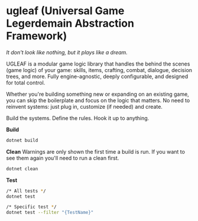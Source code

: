 # ugleaf (**U**niversal **G**ame **Le**gerdemain **A**bstraction **F**ramework)
*It don't look like nothing, but it plays like a dream.*

UGLEAF is a modular game logic library that handles the behind the scenes (game logic) of your game: skills, items, crafting, combat, dialogue, decision trees, and more. Fully engine-agnostic, deeply configurable, and designed for total control. 

Whether you're building something new or expanding on an existing game, you can skip the boilerplate and focus on the logic that matters. No need to reinvent systems: just plug in, customize (if needed) and create.

Build the systems. Define the rules. Hook it up to anything.

**Build**
```bash
dotnet build
```

**Clean**
Warnings are only shown the first time a build is run. If you want to see them again you'll need to run a clean first.
```bash
dotnet clean
```

**Test**
```bash
/* All tests */
dotnet test

/* Specific test */
dotnet test --filter "{TestName}"
```